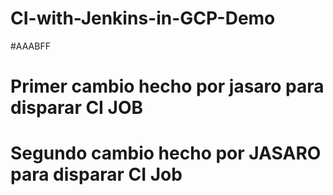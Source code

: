 # CI-with-Jenkins-in-GCP-Demo
#AAABFF
# Primer cambio hecho por jasaro para disparar CI JOB
# Segundo cambio hecho por JASARO para disparar CI Job
